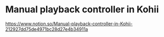# Manual playback controller in Kohii

https://www.notion.so/Manual-playback-controller-in-Kohii-212927dd75de4971bc28d27e4b34911a
